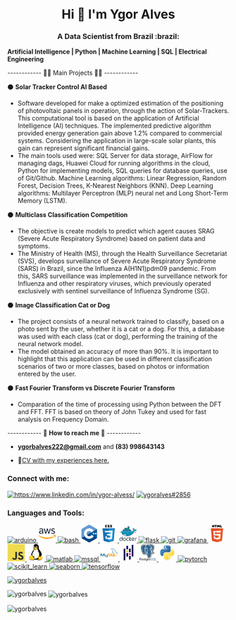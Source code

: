 <h1 align="center">Hi 👋 I'm Ygor Alves</h1>
<h3 align="center">A Data Scientist from Brazil :brazil:</h3>

**Artificial Intelligence | Python | Machine Learning | SQL | Electrical Engineering**

------------ 👨‍💻 Main Projects 👨‍💻 ------------

⚫ **Solar Tracker Control AI Based**
- Software developed for make a optimized estimation of the positioning of photovoltaic panels in operation, through the action of Solar-Trackers. This computational tool is based on the application of Artificial Intelligence (AI) techniques. The implemented predictive algorithm provided energy generation gain above 1.2% compared to commercial systems. Considering the application in large-scale solar plants, this gain can represent significant financial gains.
- The main tools used were: SQL Server for data storage, AirFlow for managing dags, Huawei Cloud for running algorithms in the cloud, Python for implementing models, SQL queries for database queries, use of Git/Github. Machine Learning algorithms: Linear Regression, Random Forest, Decision Trees, K-Nearest Neighbors (KNN). Deep Learning algorithms: Multilayer Perceptron (MLP) neural net and Long Short-Term Memory (LSTM).

⚫ **Multiclass Classification Competition** 
- The objective is create models to predict which agent causes SRAG (Severe Acute Respiratory Syndrome) based on patient data and symptoms.
- The Ministry of Health (MS), through the Health Surveillance Secretariat (SVS), develops surveillance of Severe Acute Respiratory Syndrome (SARS) in Brazil, since the Influenza A(H1N1)pdm09 pandemic. From this, SARS surveillance was implemented in the surveillance network for Influenza and other respiratory viruses, which previously operated exclusively with sentinel surveillance of Influenza Syndrome (SG).

⚫ **Image Classification Cat or Dog** 
- The project consists of a neural network trained to classify, based on a photo sent by the user, whether it is a cat or a dog. For this, a database was used with each class (cat or dog), performing the training of the neural network model.
- The model obtained an accuracy of more than 90%. It is important to highlight that this application can be used in different classification scenarios of two or more classes, based on photos or information entered by the user.

⚫ **Fast Fourier Transform vs Discrete Fourier Transform**
- Comparation of the time of processing using Python between the DFT and FFT. FFT is based on theory of John Tukey and used for fast analysis on Frequency Domain. 

------------ :e-mail: **How to reach me** :e-mail: ------------
 
- **ygorbalves222@gmail.com** and **(83) 998643143**

- 📄[CV with my experiences here.](https://drive.google.com/file/d/1IB9Qfp-29lmBU4KbJRSj1XTlXoudtzqW/view?usp=sharing)

<h3 align="left">Connect with me:</h3>
<p align="left">
<a href="https://linkedin.com/in/https://www.linkedin.com/in/ygor-alvess/" target="blank"><img align="center" src="https://raw.githubusercontent.com/rahuldkjain/github-profile-readme-generator/master/src/images/icons/Social/linked-in-alt.svg" alt="https://www.linkedin.com/in/ygor-alvess/" height="30" width="40" /></a>
<a href="https://discord.gg/ygoralves#2856" target="blank"><img align="center" src="https://raw.githubusercontent.com/rahuldkjain/github-profile-readme-generator/master/src/images/icons/Social/discord.svg" alt="ygoralves#2856" height="30" width="40" /></a>
</p>

<h3 align="left">Languages and Tools:</h3>
<p align="left"> <a href="https://www.arduino.cc/" target="_blank" rel="noreferrer"> <img src="https://cdn.worldvectorlogo.com/logos/arduino-1.svg" alt="arduino" width="40" height="40"/> </a> <a href="https://aws.amazon.com" target="_blank" rel="noreferrer"> <img src="https://raw.githubusercontent.com/devicons/devicon/master/icons/amazonwebservices/amazonwebservices-original-wordmark.svg" alt="aws" width="40" height="40"/> </a> <a href="https://www.gnu.org/software/bash/" target="_blank" rel="noreferrer"> <img src="https://www.vectorlogo.zone/logos/gnu_bash/gnu_bash-icon.svg" alt="bash" width="40" height="40"/> </a> <a href="https://www.w3schools.com/cpp/" target="_blank" rel="noreferrer"> <img src="https://raw.githubusercontent.com/devicons/devicon/master/icons/cplusplus/cplusplus-original.svg" alt="cplusplus" width="40" height="40"/> </a> <a href="https://www.w3schools.com/css/" target="_blank" rel="noreferrer"> <img src="https://raw.githubusercontent.com/devicons/devicon/master/icons/css3/css3-original-wordmark.svg" alt="css3" width="40" height="40"/> </a> <a href="https://www.docker.com/" target="_blank" rel="noreferrer"> <img src="https://raw.githubusercontent.com/devicons/devicon/master/icons/docker/docker-original-wordmark.svg" alt="docker" width="40" height="40"/> </a> <a </a> <a href="https://flask.palletsprojects.com/" target="_blank" rel="noreferrer"> <img src="https://www.vectorlogo.zone/logos/pocoo_flask/pocoo_flask-icon.svg" alt="flask" width="40" height="40"/> </a> <a href="https://git-scm.com/" target="_blank" rel="noreferrer"> <img src="https://www.vectorlogo.zone/logos/git-scm/git-scm-icon.svg" alt="git" width="40" height="40"/> </a> <a href="https://grafana.com" target="_blank" rel="noreferrer"> <img src="https://www.vectorlogo.zone/logos/grafana/grafana-icon.svg" alt="grafana" width="40" height="40"/> </a> <a href="https://www.w3.org/html/" target="_blank" rel="noreferrer"> <img src="https://raw.githubusercontent.com/devicons/devicon/master/icons/html5/html5-original-wordmark.svg" alt="html5" width="40" height="40"/> </a> <a href="https://developer.mozilla.org/en-US/docs/Web/JavaScript" target="_blank" rel="noreferrer"> <img src="https://raw.githubusercontent.com/devicons/devicon/master/icons/javascript/javascript-original.svg" alt="javascript" width="40" height="40"/> </a> <a href="https://www.linux.org/" target="_blank" rel="noreferrer"> <img src="https://raw.githubusercontent.com/devicons/devicon/master/icons/linux/linux-original.svg" alt="linux" width="40" height="40"/> </a> <a href="https://www.mathworks.com/" target="_blank" rel="noreferrer"> <img src="https://upload.wikimedia.org/wikipedia/commons/2/21/Matlab_Logo.png" alt="matlab" width="40" height="40"/> </a> <a href="https://www.microsoft.com/en-us/sql-server" target="_blank" rel="noreferrer"> <img src="https://www.svgrepo.com/show/303229/microsoft-sql-server-logo.svg" alt="mssql" width="40" height="40"/> </a> <a href="https://www.mysql.com/" target="_blank" rel="noreferrer"> <img src="https://raw.githubusercontent.com/devicons/devicon/master/icons/mysql/mysql-original-wordmark.svg" alt="mysql" width="40" height="40"/> </a> <a href="https://pandas.pydata.org/" target="_blank" rel="noreferrer"> <img src="https://raw.githubusercontent.com/devicons/devicon/2ae2a900d2f041da66e950e4d48052658d850630/icons/pandas/pandas-original.svg" alt="pandas" width="40" height="40"/> </a> <a href="https://www.postgresql.org" target="_blank" rel="noreferrer"> <img src="https://raw.githubusercontent.com/devicons/devicon/master/icons/postgresql/postgresql-original-wordmark.svg" alt="postgresql" width="40" height="40"/> </a> <a href="https://www.python.org" target="_blank" rel="noreferrer"> <img src="https://raw.githubusercontent.com/devicons/devicon/master/icons/python/python-original.svg" alt="python" width="40" height="40"/> </a> <a href="https://pytorch.org/" target="_blank" rel="noreferrer"> <img src="https://www.vectorlogo.zone/logos/pytorch/pytorch-icon.svg" alt="pytorch" width="40" height="40"/> </a> <a href="https://scikit-learn.org/" target="_blank" rel="noreferrer"> <img src="https://upload.wikimedia.org/wikipedia/commons/0/05/Scikit_learn_logo_small.svg" alt="scikit_learn" width="40" height="40"/> </a> <a href="https://seaborn.pydata.org/" target="_blank" rel="noreferrer"> <img src="https://seaborn.pydata.org/_images/logo-mark-lightbg.svg" alt="seaborn" width="40" height="40"/> </a> <a href="https://www.tensorflow.org" target="_blank" rel="noreferrer"> <img src="https://www.vectorlogo.zone/logos/tensorflow/tensorflow-icon.svg" alt="tensorflow" width="40" height="40"/> </a> </p>


<p align="left"> <a href="https://github.com/ryo-ma/github-profile-trophy"><img src="https://github-profile-trophy.vercel.app/?username=ygorbalves" alt="ygorbalves" /></a> </p>

<p><img align="left" src="https://github-readme-stats.vercel.app/api/top-langs?username=ygorbalves&show_icons=true&locale=en&layout=compact" alt="ygorbalves" /></p>

<p>&nbsp;<img align="center" src="https://github-readme-stats.vercel.app/api?username=ygorbalves&show_icons=true&locale=en" alt="ygorbalves" /></p>

<p><img align="center" src="https://github-readme-streak-stats.herokuapp.com/?user=ygorbalves&" alt="ygorbalves" /></p>
